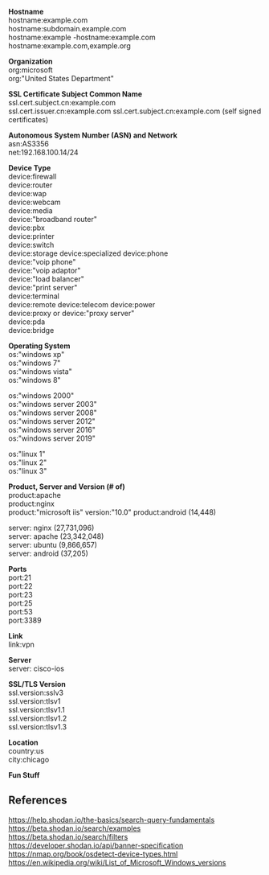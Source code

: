 **Hostname**  
hostname:example.com  
hostname:subdomain.example.com  
hostname:example -hostname:example.com  
hostname:example.com,example.org


**Organization**  
org:microsoft  
org:"United States Department"    


**SSL Certificate Subject Common Name**  
ssl.cert.subject.cn:example.com  
ssl.cert.issuer.cn:example.com ssl.cert.subject.cn:example.com (self signed certificates)  


**Autonomous System Number (ASN) and Network**  
asn:AS3356  
net:192.168.100.14/24  


**Device Type**  
device:firewall  
device:router  
device:wap  
device:webcam  
device:media  
device:"broadband router"  
device:pbx  
device:printer  
device:switch  
device:storage
device:specialized
device:phone  
device:"voip phone"  
device:"voip adaptor"  
device:"load balancer"  
device:"print server"  
device:terminal  
device:remote 
device:telecom
device:power  
device:proxy or device:"proxy server"  
device:pda  
device:bridge  


**Operating System**  
os:"windows xp"  
os:"windows 7"  
os:"windows vista"  
os:"windows 8"  


os:"windows 2000"  
os:"windows server 2003"  
os:"windows server 2008"  
os:"windows server 2012"  
os:"windows server 2016"  
os:"windows server 2019"  


os:"linux 1"  
os:"linux 2"  
os:"linux 3"  


**Product, Server and Version (# of)**  
product:apache  
product:nginx  
product:"microsoft iis" version:"10.0"
product:android (14,448)  

server: nginx (27,731,096)  
server: apache (23,342,048)  
server: ubuntu (9,866,657)  
server: android (37,205)  

**Ports**  
port:21  
port:22  
port:23  
port:25  
port:53  
port:3389  


**Link**  
link:vpn



**Server**  
server: cisco-ios




**SSL/TLS Version**  
ssl.version:sslv3  
ssl.version:tlsv1  
ssl.version:tlsv1.1  
ssl.version:tlsv1.2  
ssl.version:tlsv1.3  



**Location**  
country:us  
city:chicago  




**Fun Stuff**







## References ##
https://help.shodan.io/the-basics/search-query-fundamentals  
https://beta.shodan.io/search/examples  
https://beta.shodan.io/search/filters  
https://developer.shodan.io/api/banner-specification  
https://nmap.org/book/osdetect-device-types.html  
https://en.wikipedia.org/wiki/List_of_Microsoft_Windows_versions
